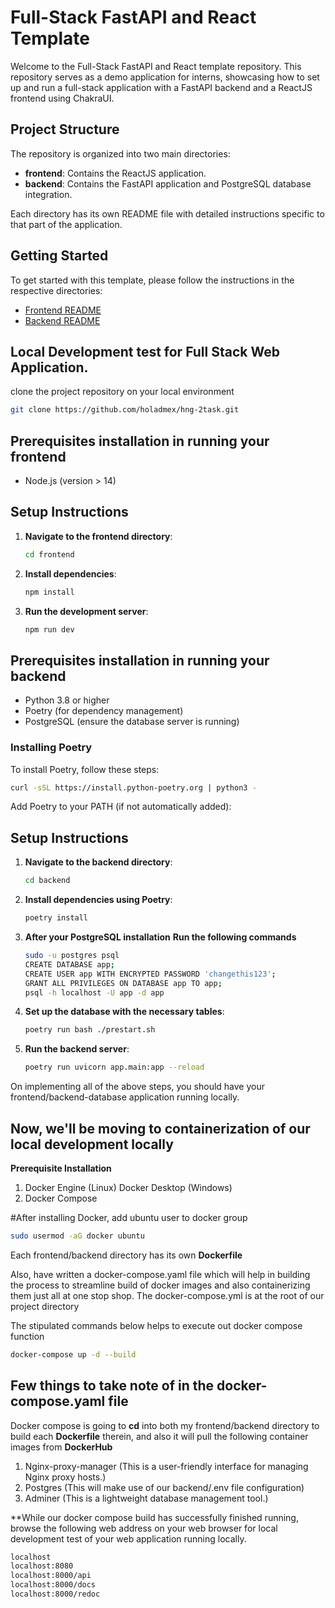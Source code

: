 # Full-Stack FastAPI and React Template

Welcome to the Full-Stack FastAPI and React template repository. This repository serves as a demo application for interns, showcasing how to set up and run a full-stack application with a FastAPI backend and a ReactJS frontend using ChakraUI.

## Project Structure

The repository is organized into two main directories:

- **frontend**: Contains the ReactJS application.
- **backend**: Contains the FastAPI application and PostgreSQL database integration.

Each directory has its own README file with detailed instructions specific to that part of the application.

## Getting Started

To get started with this template, please follow the instructions in the respective directories:

- [Frontend README](./frontend/README.md)
- [Backend README](./backend/README.md)


## Local Development test for Full Stack Web Application.


clone the project repository on your local environment 

```sh
git clone https://github.com/holadmex/hng-2task.git

```

## Prerequisites installation in running your frontend

- Node.js (version > 14)

## Setup Instructions

1. **Navigate to the frontend directory**:
    ```sh
    cd frontend
    ```

2. **Install dependencies**:
    ```sh
    npm install
    ```

3. **Run the development server**:
    ```sh
    npm run dev
    ```


## Prerequisites installation in running your backend

- Python 3.8 or higher
- Poetry (for dependency management)
- PostgreSQL (ensure the database server is running)

### Installing Poetry

To install Poetry, follow these steps:

```sh
curl -sSL https://install.python-poetry.org | python3 -
```

Add Poetry to your PATH (if not automatically added):

## Setup Instructions

1. **Navigate to the backend directory**:
    ```sh
    cd backend
    ```

2. **Install dependencies using Poetry**:
    ```sh
    poetry install
    ```

3. **After your PostgreSQL installation**
   **Run the following commands**
   ```sh
   sudo -u postgres psql
   CREATE DATABASE app;
   CREATE USER app WITH ENCRYPTED PASSWORD 'changethis123';
   GRANT ALL PRIVILEGES ON DATABASE app TO app;
   psql -h localhost -U app -d app
   

4. **Set up the database with the necessary tables**:
    ```sh
    poetry run bash ./prestart.sh
    ```

5. **Run the backend server**:
    ```sh
    poetry run uvicorn app.main:app --reload
    ```

On implementing all of the above steps, you should have your frontend/backend-database application running locally.

## Now, we'll be moving to containerization of our local development locally

**Prerequisite Installation**

1. Docker Engine (Linux) Docker Desktop (Windows)
2. Docker Compose

#After installing Docker, add ubuntu user to docker group
```sh
sudo usermod -aG docker ubuntu
```

Each frontend/backend directory has its own **Dockerfile**

Also, have written a docker-compose.yaml file which will help in building the process to streamline build of docker images and also containerizing them just all at one stop shop. The docker-compose.yml is at the root of our project directory

The stipulated commands below helps to execute out docker compose function

```sh
docker-compose up -d --build
```
## Few things to take note of in the docker-compose.yaml file

Docker compose is going to **cd** into both my frontend/backend directory to build each **Dockerfile** therein, and also it will pull the following container images from **DockerHub** 

1. Nginx-proxy-manager (This is a user-friendly interface for managing Nginx proxy hosts.)
2. Postgres (This will make use of our backend/.env file configuration)
3. Adminer (This is a lightweight database management tool.)

**While our docker compose build has successfully finished running, browse the following web address on your web browser for local development test of your web application running locally.

```sh
localhost
localhost:8080
localhost:8000/api
localhost:8000/docs
localhost:8000/redoc
```
